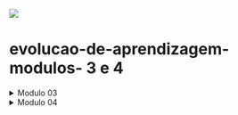 ![](https://i.imgur.com/xG74tOh.png)

# evolucao-de-aprendizagem-modulos- 3 e 4

<details>
<summary>Modulo 03</summary>

# - Conteúdo modelo 03

## Conteúdos a serem trabalhados nesse módulo:

- Testes automatizados;
- Primeiro Servidor;
- Github;
- Rotas, intermediários e Controladores;
- API Rest;
- Orientação A Objetos;
- Pesquisa e Leitura de Documentações;
- Assincronismo e Leitura e Escrita em Arquivos;
- Tratamento de Erros com Herança e Polimorfismo;
- Tendências em tecnologia.
- Comunicação;
- Autoconhecimento e inteligência emocional;


## O que eu já sei sobre os assuntos que serão abordados nesse módulo?

-  Eu sei que é uma forma de testar o seu codigo de um jeito mais pratico e rapido
- Sei que é onde o Back-end realmente começa.
- Eu sei que é uma plataforma onde se pode postar os seus projetos e serve como um curriculo para devs.
- Eu sei que são coisas importantes para um servidor.
- Eu sei que API-Rest é tipo uma aplicação parecido ou é a mesma coisa que um servidor.
- Sei que se fala muito em POO e possui linguagens que utilizam isso mais que as outras.
- Eu sei que é importante estar atento na evolução da tecnologia,pois ela esta em constante mudança.
- Eu sei que a comunicação no trabalho é utilizada para saber sobre estagios de projetos,atividades e etc.

## O que quero aprender sobre os assuntos que serão abordados nesse módulo?

- Quero aprender a melhor forma de utilizar testes automatizados.
- Quero entender como o back funciona na pratica utilizando um servidor.
- Gostaria de saber como melhorar o meu github.
- Gostaria de saber se a documentação pode realmente me ajudar a melhorar o meu codigo.
- Quero saber a importacia das rotas,intermediarios econtroladores na pratica.
- Quero aprender o porque de Poo ser tão falada e utilizda.
- Quero aprender porque utilizar Herança e Polimorfismo seriam uma boa forma de se tratar erros.
- Eu gostaria de saber porque utilizar codigos assincronos ao inves de sincronos 
- Gostaria de saber como a comunicação se torna fundamental no ambiente de trabalho com tecnologia
- Quero saber como posso me expressar melhor.

## Minha evolução: o que aprendi sobre os assuntos que foram abordados nesse módulo?

-  Ao estudar testes automatizados.Aprendi que eles garantem que tudo esteja funcionando conforme o esperado, me dando confiança para avançar sem medo de que algo possa dar errado mais adiante. Além disso, economizam tempo e esforço, permitindo que eu me concentre em outros aspectos  do desenvolvimento.
- Vi que com o npm eu poderia acessar varias bibliotecas que facilitariam a criação de um servidor para o back-end.
- Eu apredi que Api é um conjunto de intruçoes que determina como se comunicar com uma aplicação e Rest é o conjunto de restrições de arquitetura que pode ser usadas para construção de Apis's.
- Aprendi que Orientação a Objetos é um paradigma de programação que utiliza "objetos" para organizar e estruturar o código,ela possui algums conceitos como Polimorfismo,Abstração,Herança,Encapsulamento e classes.
- Eu aprendi a tirar o maior proveito das documentações dos frameworks, ferramentas e etc,de forma que eu cosiga ter mais independecia na horas de trabalhar com uma certa tecnologia.
- Aprendi que o assincronismo permite que um programa execute operações de forma não bloqueante. Em vez de esperar que uma operação, como leitura de um arquivo ou uma solicitação de rede, seja concluída antes de continuar com o restante do código, o programa pode continuar executando outras tarefas enquanto espera a operação assíncrona terminar.
-Vi que utilizando herança e polimorfismo, posso criar sistemas que não apenas sobrevivem a falhas, mas que também são capazes de se adaptar e continuar funcionando. Isso garante uma experiência de usuário mais suave, mesmo quando algo inesperado acontece.
-Aprendi a preparar o meu github,para de forma a deixa-lo mais chamativo e fazer com que eu tenha mais notoriedade conseguentemente.
- Na programação, percebi que a comunicação é tão importante quanto o próprio código. Saber expressar ideias, trocar conhecimentos e resolver problemas em conjunto são habilidades que fazem toda a diferença.
- Eu aprendi a importância de observar padrões comportamentais e reconhecer as minhas emoções para cultivar relacionamentos saudáveis e aprimorar minhas habilidades sociais.


</details>

<details>
<summary>Modulo 04</summary>

# - Conteúdo modelo 04

## Conteúdos a serem trabalhados nesse módulo:

- Indrodução ao Docker e Docker Compose;
- Introdução a Banco de Dados;
- Metodologias Ágeis;
- Consultas SQL;
- Modelagem de Dados;
- CRUD SQL;
- Marca pessoal e plano de carreira.
- Conexão Node.js com PostgreSQL;
- Autenticação e criptografia;
- Integração com API de terceiros;
- Git e fluxo de trabalho em equipe;
- Diversidade e inclusão em tecnologia;


## O que eu já sei sobre os assuntos que serão abordados nesse módulo?

- Sei que docker é como se fosse uma maquina virtual;
- Eu sei que é utilizada para organizar um projeto;
- Sei que é o SQL é uma linguagem padrão para criação e manipulação de bancos de dados;
- 


## O que quero aprender sobre os assuntos que serão abordados nesse módulo?



## Minha evolução: o que aprendi sobre os assuntos que foram abordados nesse módulo?



</details>
